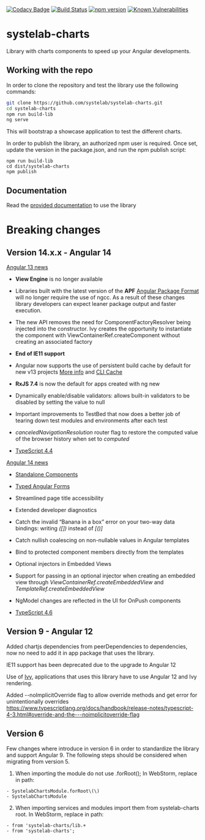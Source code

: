 [![Codacy Badge](https://app.codacy.com/project/badge/Grade/f34f559cc4ef4afe84448d15fb674f30)](https://www.codacy.com/gh/systelab/systelab-charts/dashboard?utm_source=github.com&amp;utm_medium=referral&amp;utm_content=systelab/systelab-charts&amp;utm_campaign=Badge_Grade)
[![Build Status](https://travis-ci.com/systelab/systelab-charts.svg?branch=master)](https://travis-ci.com/systelab/systelab-charts)
[![npm version](https://badge.fury.io/js/systelab-charts.svg)](https://badge.fury.io/js/systelab-charts)
[![Known Vulnerabilities](https://snyk.io/test/github/systelab/systelab-charts/badge.svg?targetFile=package.json)](https://snyk.io/test/github/systelab/systelab-charts?targetFile=package.json)

# systelab-charts

Library with charts components to speed up your Angular developments.

## Working with the repo

In order to clone the repository and test the library use the following commands:

```bash
git clone https://github.com/systelab/systelab-charts.git
cd systelab-charts
npm run build-lib
ng serve
```

This will bootstrap a showcase application to test the different charts.

In order to publish the library, an authorized npm user is required. Once set, update the version in the package.json, and run the npm publish script:

```npm
npm run build-lib
cd dist/systelab-charts
npm publish
```

## Documentation

Read the [provided documentation](https://github.com/systelab/systelab-charts/blob/master/projects/systelab-charts/README.md) to use the library

# Breaking changes

## Version 14.x.x - Angular 14

[Angular 13 news](https://blog.angular.io/angular-v13-is-now-available-cce66f7bc296)

  - **View Engine** is no longer available

  - Libraries built with the latest version of the **APF** [Angular Package Format](https://angular.io/guide/angular-package-format) will no longer
    require the use of ngcc. As a result of these changes library developers can expect leaner package output and faster execution.

  - The new API removes the need for ComponentFactoryResolver being injected into the constructor. Ivy creates the opportunity to
    instantiate the component with ViewContainerRef.createComponent without creating an associated factory

  - **End of IE11 support**

  - Angular now supports the use of persistent build cache by default for new v13 projects
    [More info](https://github.com/angular/angular-cli/issues/21545) and [CLI Cache](https://angular.io/cli/cache)

  - **RxJS 7.4** is now the default for apps created with ng new

  - Dynamically enable/disable validators: allows built-in validators to be disabled by setting the value to null

  - Important improvements to TestBed that now does a better job of tearing down test modules and environments after each test

  - *canceledNavigationResolution* router flag to restore the computed value of the browser history when set to *computed*

  - [TypeScript 4.4](https://www.typescriptlang.org/docs/handbook/release-notes/typescript-4-4.html)


[Angular 14 news](https://blog.angular.io/angular-v14-is-now-available-391a6db736af)


  - [Standalone Components](https://angular.io/guide/standalone-components)

  - [Typed Angular Forms](https://angular.io/guide/typed-forms)

  - Streamlined page title accessibility

  - Extended developer diagnostics

  - Catch the invalid “Banana in a box” error on your two-way data bindings: writing _([])_ instead of _[()]_

  - Catch nullish coalescing on non-nullable values in Angular templates

  - Bind to protected component members directly from the templates

  - Optional injectors in Embedded Views

  - Support for passing in an optional injector when creating an embedded view through *ViewContainerRef.createEmbeddedView*
    and *TemplateRef.createEmbeddedView*

  - NgModel changes are reflected in the UI for OnPush components

  - [TypeScript 4.6](https://devblogs.microsoft.com/typescript/announcing-typescript-4-6/)

## Version 9 - Angular 12

Added chartjs dependencies from peerDependencies to dependencies, now no need to add it in app package that uses the library.

IE11 support has been deprecated due to the upgrade to Angular 12

Use of [Ivy](https://angular.io/guide/ivy), applications that uses this library have to use Angular 12 and Ivy rendering.

Added --noImplicitOverride flag to allow override methods and get error for unintentionally overrides 
https://www.typescriptlang.org/docs/handbook/release-notes/typescript-4-3.html#override-and-the---noimplicitoverride-flag

## Version 6
Few changes where introduce in version 6 in order to standardize the library and support Angular 9.
The following steps should be considered when migrating from version 5.

1. When importing the module do not use .forRoot(); In WebStorm, replace in path:
```
- SystelabChartsModule.forRoot\(\)
- SystelabChartsModule
```
2. When importing services and modules import them from systelab-charts root. In WebStorm, replace in path:
```
- from 'systelab-charts/lib.+
- from 'systelab-charts';
```

